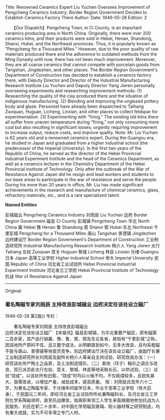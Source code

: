 Title: Renowned Ceramics Expert Liu Yuchen Oversees Improvement of Pengcheng Ceramics Industry; Border Region Government Decides to Establish Ceramics Factory There
Author:
Date: 1946-05-28
Edition: 2

　　【Our Dispatch】Pengcheng Town, in Ci County, is an important ceramics producing area in North China. Originally, there were over 200 ceramics kilns, and their products were sold in Hebei, Henan, Shandong, Shanxi, Hubei, and the Northeast provinces. Thus, it is popularly known as "Pengcheng for a Thousand Miles." However, due to the poor quality of raw materials produced there and the adherence to outdated methods from the Ming Dynasty until now, there has not been much improvement. Moreover, they are all coarse ceramics that cannot compete with porcelain goods from Tangshan, Jingdezhen, and other places. The Border Region Government's Department of Construction has decided to establish a ceramics factory there, with Deputy Director and Director of the Industrial Manufacturing Research Institute Liu Yuchen and Deputy Director Yang Jieren personally overseeing experiments and researching improvement methods: (1) Researching the quality of the clay produced there and the situation of indigenous manufacturing. (2) Blending and improving the unglazed pottery body and glaze. Personnel have already been dispatched to Taihang Zuoquan, Huguan, Licheng, Linxian, and other places to collect feldspar for experimentation. (3) Experimenting with "firing." The existing old kilns there all suffer from uneven temperature during "firing," not only consuming more coal but also resulting in significant losses, urgently requiring improvement to increase output, reduce costs, and improve quality.
    Note: Mr. Liu Yuchen is 62 years old and a renowned ceramics expert. During the Guangxu era, he studied in Japan and graduated from a higher industrial school (the predecessor of the Imperial University). In the first two years of the Republic of China, he served as the director of the Hebei Provincial Industrial Experiment Institute and the head of the Ceramics Department, as well as a ceramics lecturer in the Chemistry Department of the Hebei Provincial Institute of Technology. Only after the outbreak of the War of Resistance Against Japan did he resign and lead workers and students to our base areas to participate in the war of resistance and serve the people. During his more than 20 years in office, Mr. Liu has made significant achievements in the research and manufacture of chemical ceramics, glass, refractory materials, etc., and is a rare specialized talent.



**Named Entities**


彭城磁业  Pengcheng Ceramics Industry
刘雨辰  Liu Yuchen
边府  Border Region Government
磁县  Ci County
彭城镇  Pengcheng Town
华北  North China
冀  Hebei
豫  Henan
鲁  Shandong
晋  Shanxi
鄂  Hubei
东北  Northeast
千里彭城  Pengcheng for a Thousand Miles
唐山  Tangshan
景德镇  Jingdezhen
边府建设厅  Border Region Government's Department of Construction
工业制造研究所  Industrial Manufacturing Research Institute
杨介人  Yang Jieren
太行  Taihang
左权  Zuoquan
壶关  Huguan
黎城  Licheng
林县  Linxian
光绪  Guangxu
日本  Japan
高等工业学校  Higher Industrial School
帝大  Imperial University
民国  Republic of China
河北省工业试验所  Hebei Provincial Industrial Experiment Institute
河北省立工学院  Hebei Provincial Institute of Technology
抗战  War of Resistance Against Japan


<hr /> 

Original: 


### 著名陶磁专家刘雨辰  主持改良彭城磁业  边府决定在该处设立磁厂

1946-05-28
第2版()
专栏：

　　著名陶磁专家刘雨辰
    主持改良彭城磁业           
    边府决定在该处设立磁厂
    【本报讯】磁县彭城镇，为华北重要产磁区，原有磁窑二百余家，其产品行销冀、豫、鲁、晋、鄂及东北各省，故俗有“千里彭城”之称，因该地所产原料不佳，且又墨守成法，从明朝直到如今，无多大改良，且均系粗磁不能与唐山、景德镇等地瓷货竞争，刻边府建设厅决在该处设立磁厂，由副厅长兼工业制造研究所长刘雨辰及副所长杨介人等亲自主持试验，研究改良办法：（一）研究该处所产陶土之品质，及土法制造情形。（二）素地（坯子）釉乐之调合与改良，现已派员赴太行左权、壶关、黎城、林县等地采取长石，以供试验。（三）试验“烧成”，以该处所有旧窑，“烧成”时均以火候不均，不仅耗煤较多，且损失甚大，亟需改进，以增加产量，减低成本，提高质量。
    按：刘雨辰氏现年六十二岁，为著名之陶磁专家，于光绪年间留学日本，毕业于高等工业学校（帝大前身），于民国元二年间，即任河北省工业试验所所长兼陶磁科长，及河北省立工学院化学系陶磁讲师，直至抗战爆发，始离职率领工人学生来我根据地参加抗战为人民服务，刘氏在职二十余年，对中国化学用磁及玻璃、耐火器材等之研究制造，均有重大成就，实为不可多得之专门人材。
